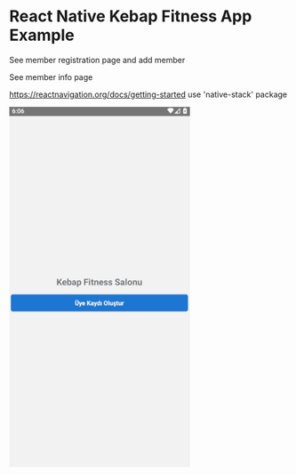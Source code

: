 # React Native Kebap Fitness App Example 

<p>See member registration page and add member</p>
<p>See member info page</p>

https://reactnavigation.org/docs/getting-started
use 'native-stack' package

<img src="./kebapfitness.gif" alt="example" />

